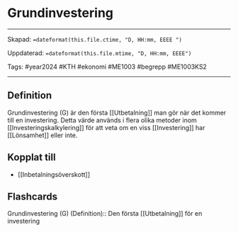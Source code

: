 # Grundinvestering

---
Skapad: `=dateformat(this.file.ctime, "D, HH:mm, EEEE ")`

Uppdaterad: `=dateformat(this.file.mtime, "D, HH:mm, EEEE")`

Tags: #year2024 #KTH #ekonomi #ME1003 #begrepp #ME1003KS2

---

## Definition

Grundinvestering (G) är den första [[Utbetalning]] man gör när det kommer till en investering. Detta värde används i flera olika metoder inom [[Investeringskalkylering]] för att veta om en viss [[Investering]] har [[Lönsamhet]] eller inte.

## Kopplat till

- [[Inbetalningsöverskott]]

## Flashcards

Grundinvestering (G) (Definition):: Den första [[Utbetalning]] för en investering
<!--SR:!2024-02-17,4,270!2024-02-17,4,272-->
